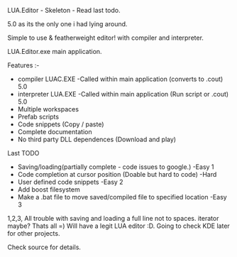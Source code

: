 LUA.Editor - Skeleton - Read last todo.

5.0 as its the only one i had lying around.

Simple to use & featherweight editor! with compiler and interpreter.

LUA.Editor.exe main application.

Features :-

- compiler 	LUAC.EXE -Called within main application	(converts to .cout) 5.0
- interpreter LUA.EXE -Called within main application (Run script or .cout) 5.0
- Multiple workspaces
- Prefab scripts
- Code snippets (Copy / paste)
- Complete documentation
- No third party DLL dependences (Download and play)


Last TODO

- Saving/loading(partially complete - code issues to google.)			-Easy 1
- Code completion at cursor position (Doable but hard to code)			-Hard
- User defined code snippets											-Easy 2
- Add boost filesystem													
- Make a .bat file to move saved/compiled file to specified location	-Easy 3

1,2,3, All trouble with saving and loading a full line not to spaces. iterator maybe?
Thats all =) Will have a legit LUA editor :D. Going to check KDE later for other projects.


Check source for details.
